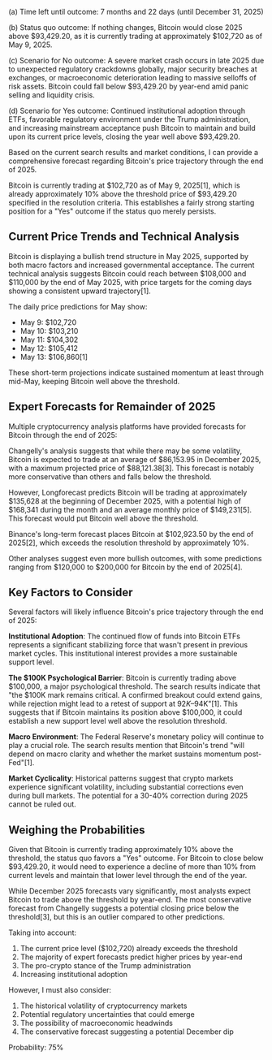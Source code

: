 (a) Time left until outcome: 7 months and 22 days (until December 31, 2025)

(b) Status quo outcome: If nothing changes, Bitcoin would close 2025 above $93,429.20, as it is currently trading at approximately $102,720 as of May 9, 2025.

(c) Scenario for No outcome: A severe market crash occurs in late 2025 due to unexpected regulatory crackdowns globally, major security breaches at exchanges, or macroeconomic deterioration leading to massive selloffs of risk assets. Bitcoin could fall below $93,429.20 by year-end amid panic selling and liquidity crisis.

(d) Scenario for Yes outcome: Continued institutional adoption through ETFs, favorable regulatory environment under the Trump administration, and increasing mainstream acceptance push Bitcoin to maintain and build upon its current price levels, closing the year well above $93,429.20.

Based on the current search results and market conditions, I can provide a comprehensive forecast regarding Bitcoin's price trajectory through the end of 2025.

Bitcoin is currently trading at $102,720 as of May 9, 2025[1], which is already approximately 10% above the threshold price of $93,429.20 specified in the resolution criteria. This establishes a fairly strong starting position for a "Yes" outcome if the status quo merely persists.

## Current Price Trends and Technical Analysis

Bitcoin is displaying a bullish trend structure in May 2025, supported by both macro factors and increased governmental acceptance. The current technical analysis suggests Bitcoin could reach between $108,000 and $110,000 by the end of May 2025, with price targets for the coming days showing a consistent upward trajectory[1].

The daily price predictions for May show:
- May 9: $102,720
- May 10: $103,210
- May 11: $104,302
- May 12: $105,412
- May 13: $106,860[1]

These short-term projections indicate sustained momentum at least through mid-May, keeping Bitcoin well above the threshold.

## Expert Forecasts for Remainder of 2025

Multiple cryptocurrency analysis platforms have provided forecasts for Bitcoin through the end of 2025:

Changelly's analysis suggests that while there may be some volatility, Bitcoin is expected to trade at an average of $86,153.95 in December 2025, with a maximum projected price of $88,121.38[3]. This forecast is notably more conservative than others and falls below the threshold.

However, Longforecast predicts Bitcoin will be trading at approximately $135,628 at the beginning of December 2025, with a potential high of $168,341 during the month and an average monthly price of $149,231[5]. This forecast would put Bitcoin well above the threshold.

Binance's long-term forecast places Bitcoin at $102,923.50 by the end of 2025[2], which exceeds the resolution threshold by approximately 10%.

Other analyses suggest even more bullish outcomes, with some predictions ranging from $120,000 to $200,000 for Bitcoin by the end of 2025[4].

## Key Factors to Consider

Several factors will likely influence Bitcoin's price trajectory through the end of 2025:

**Institutional Adoption**: The continued flow of funds into Bitcoin ETFs represents a significant stabilizing force that wasn't present in previous market cycles. This institutional interest provides a more sustainable support level.

**The $100K Psychological Barrier**: Bitcoin is currently trading above $100,000, a major psychological threshold. The search results indicate that "the $100K mark remains critical. A confirmed breakout could extend gains, while rejection might lead to a retest of support at $92K–$94K"[1]. This suggests that if Bitcoin maintains its position above $100,000, it could establish a new support level well above the resolution threshold.

**Macro Environment**: The Federal Reserve's monetary policy will continue to play a crucial role. The search results mention that Bitcoin's trend "will depend on macro clarity and whether the market sustains momentum post-Fed"[1].

**Market Cyclicality**: Historical patterns suggest that crypto markets experience significant volatility, including substantial corrections even during bull markets. The potential for a 30-40% correction during 2025 cannot be ruled out.

## Weighing the Probabilities

Given that Bitcoin is currently trading approximately 10% above the threshold, the status quo favors a "Yes" outcome. For Bitcoin to close below $93,429.20, it would need to experience a decline of more than 10% from current levels and maintain that lower level through the end of the year.

While December 2025 forecasts vary significantly, most analysts expect Bitcoin to trade above the threshold by year-end. The most conservative forecast from Changelly suggests a potential closing price below the threshold[3], but this is an outlier compared to other predictions.

Taking into account:
1. The current price level ($102,720) already exceeds the threshold
2. The majority of expert forecasts predict higher prices by year-end
3. The pro-crypto stance of the Trump administration
4. Increasing institutional adoption

However, I must also consider:
1. The historical volatility of cryptocurrency markets
2. Potential regulatory uncertainties that could emerge
3. The possibility of macroeconomic headwinds
4. The conservative forecast suggesting a potential December dip

Probability: 75%